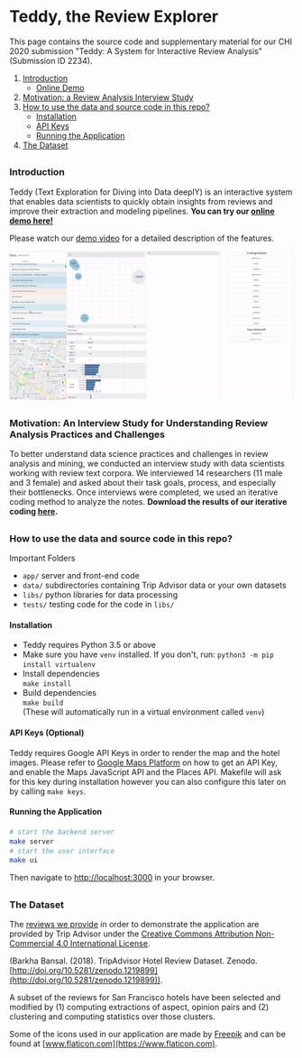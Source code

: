# Teddy, the Review Explorer

This page contains the source code and supplementary material for our CHI 2020 submission "Teddy: A System for Interactive Review Analysis" (Submission ID 2234).

1. [Introduction](#Introduction)
   - [Online Demo](#Demo)
2. [Motivation: a Review Analysis Interview Study](#InterviewStudy)
3. [How to use the data and source code in this repo?](#Use)
   - [Installation](#Installation)
   - [API Keys](#Keys)
   - [Running the Application](#Run)
4. [The Dataset](#Dataset)

<a name='Introduction'></a><h3> Introduction </h3> 
---------------------------------------

Teddy (Text Exploration for Diving into Data deeplY) is an interactive system that enables data scientists to quickly obtain insights from reviews and improve their extraction and modeling pipelines. __You can try our <a name='Demo'></a>[online demo here!](http://ec2-54-67-71-12.us-west-1.compute.amazonaws.com:3000/)__

Please watch our [demo video](https://drive.google.com/open?id=1bAu0FXF6t6I2ESuEFcvcYX-M6WJWi3so) for a detailed description of the features.

<img src="results/Teddy_CHI.gif" width="900"/>

<a name='InterviewStudy'></a><h3> Motivation: An Interview Study for Understanding Review Analysis Practices and Challenges </h3> 
---------------------------------------

To better understand data science practices and challenges in review analysis and mining, we conducted an interview study with data scientists working with review text corpora. We interviewed 14 researchers (11 male and 3 female) and asked about their task goals, process, and especially their bottlenecks. Once interviews were completed, we used an iterative coding method to analyze the notes. __Download the results of our iterative coding [here](https://github.com/teddyauthors/teddy/raw/readme/results/interview_study_iterative_coding.xlsx).__

<a name='Use'></a><h3> How to use the data and source code in this repo? </h3>
---------------------------------------

Important Folders
* `app/` server and front-end code
* `data/` subdirectories containing Trip Advisor data or your own datasets
* `libs/` python libraries for data processing
* `tests/` testing code for the code in `libs/`

<a name='Installation'></a><h4> Installation </h4> 
* Teddy requires Python 3.5 or above
* Make sure you have `venv` installed. If you don't, run: `python3 -m pip install virtualenv`
* Install dependencies\
`make install`
* Build dependencies\
`make build`\
(These will automatically run in a virtual environment called `venv`)

<a name='Keys'></a><h4> API Keys (Optional) </h4> 
Teddy requires Google API Keys in order to render the map and the hotel images. Please refer to [Google Maps Platform](https://developers.google.com/maps/documentation/embed/get-api-key) on how to get an API Key, and enable the Maps JavaScript API and the Places API. Makefile will ask for this key during installation however you can also configure this later on by calling `make keys`.

<a name='Run'></a><h4> Running the Application </h4> 
```bash
# start the backend server
make server
# start the user interface
make ui
```
Then navigate to [http://localhost:3000](http://localhost:3000) in your browser.

<a name='Dataset'></a><h3> The Dataset </h3>
---------------------------------------

The [reviews we provide](https://github.com/teddyauthors/teddy/blob/readme/data/tripadvisor_hotels.zip) in order to demonstrate the application are provided by Trip Advisor under the [Creative Commons Attribution Non-Commercial 4.0 International License](https://creativecommons.org/licenses/by-nc/4.0/legalcode).

(Barkha Bansal. (2018). TripAdvisor Hotel Review Dataset. Zenodo. [http://doi.org/10.5281/zenodo.1219899](http://doi.org/10.5281/zenodo.1219899)). 

A subset of the reviews for San Francisco hotels have been selected and modified by (1) computing extractions of aspect, opinion pairs and (2) clustering and computing statistics over those clusters.

Some of the icons used in our application are made by [Freepik](https://www.flaticon.com/authors/freepik) and can be found at [www.flaticon.com](https://www.flaticon.com).
